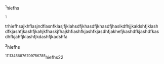 <sup>1</sup>hiefhs

<sup>1</sup>

trhiefhsajkhflasjndflasnfklasjfjklahsdfjkhasdfjkhasdfjhaslkdfhjjkaldshfjklashdfkjashfjkashfjkahjkfhaskjfhajkhfiashfkjashfkjasdhfjakhefjkashdfkjashdfkasdhfkjahfjklashfjkdashfjkadshfa

<sup>2</sup>hiefhs

<sup>11</sup><sup>113456876709756785</sup>hiefhs22